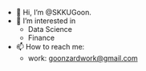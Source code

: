 - 👋 Hi, I’m @SKKUGoon. 
- 👀 I’m interested in
  - Data Science
  - Finance
- 📫 How to reach me: 
  - work: goonzardwork@gmail.com
